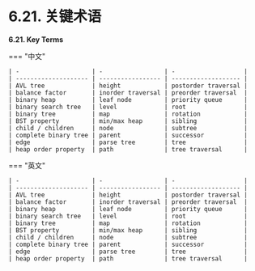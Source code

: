 # 6.21. 关键术语

**6.21. Key Terms**

=== "中文"
    
    | -                    | -                 | -                   |
    | -------------------- | ----------------- | ------------------- |
    | AVL tree             | height            | postorder traversal |
    | balance factor       | inorder traversal | preorder traversal  |
    | binary heap          | leaf node         | priority queue      |
    | binary search tree   | level             | root                |
    | binary tree          | map               | rotation            |
    | BST property         | min/max heap      | sibling             |
    | child / children     | node              | subtree             |
    | complete binary tree | parent            | successor           |
    | edge                 | parse tree        | tree                |
    | heap order property  | path              | tree traversal      |
    

=== "英文"
    
    | -                    | -                 | -                   |
    | -------------------- | ----------------- | ------------------- |
    | AVL tree             | height            | postorder traversal |
    | balance factor       | inorder traversal | preorder traversal  |
    | binary heap          | leaf node         | priority queue      |
    | binary search tree   | level             | root                |
    | binary tree          | map               | rotation            |
    | BST property         | min/max heap      | sibling             |
    | child / children     | node              | subtree             |
    | complete binary tree | parent            | successor           |
    | edge                 | parse tree        | tree                |
    | heap order property  | path              | tree traversal      |
    